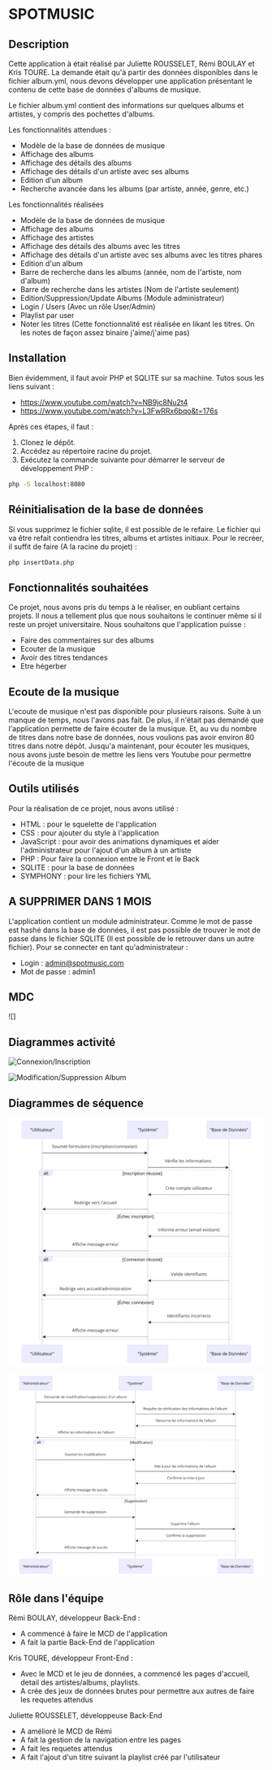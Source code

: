 # SPOTMUSIC

## Description
Cette application à était réalisé par Juliette ROUSSELET, Rémi BOULAY et Kris TOURE. La demande était qu'à partir des données disponibles dans le fichier album.yml, nous devons développer une application présentant le contenu de cette base de données d'albums de musique.

Le fichier album.yml contient des informations sur quelques albums et artistes, y compris des pochettes d'albums.

Les fonctionnalités attendues :

- Modèle de la base de données de musique
- Affichage des albums
- Affichage des détails des albums
- Affichage des détails d'un artiste avec ses albums
- Edition d'un album
- Recherche avancée dans les albums (par artiste, année, genre, etc.)


Les fonctionnalités réalisées

- Modèle de la base de données de musique
- Affichage des albums
- Affichage des artistes
- Affichage des détails des albums avec les titres
- Affichage des détails d'un artiste avec ses albums avec les titres phares
- Edition d'un album
- Barre de recherche dans les albums (année, nom de l'artiste, nom d'album)
- Barre de recherche dans les artistes (Nom de l'artiste seulement)
- Edition/Suppression/Update Albums (Module administrateur)
- Login / Users (Avec un rôle User/Admin)
- Playlist par user
- Noter les titres (Cette fonctionnalité est réalisée en likant les titres. On les notes de façon assez binaire j'aime/j'aime pas)

## Installation
Bien évidemment, il faut avoir PHP et SQLITE sur sa machine. Tutos sous les liens suivant : 
* https://www.youtube.com/watch?v=NB9jc8Nu2t4 
* https://www.youtube.com/watch?v=L3FwRRx6bqo&t=176s

Après ces étapes, il faut :
1. Clonez le dépôt.
2. Accédez au répertoire racine du projet.
3. Exécutez la commande suivante pour démarrer le serveur de développement PHP :

```bash
php -S localhost:8080
```

## Réinitialisation de la base de données
Si vous supprimez le fichier sqlite, il est possible de le refaire. Le fichier qui va être refait contiendra les titres, albums et artistes initiaux. Pour le recréer, il suffit de faire (A la racine du projet) : 

```bash
php insertData.php
```

## Fonctionnalités souhaitées
Ce projet, nous avons pris du temps à le réaliser, en oubliant certains projets. Il nous a tellement plus que nous souhaitons le continuer même si il reste un projet universitaire. Nous souhaitons que l'application puisse : 

- Faire des commentaires sur des albums
- Ecouter de la musique
- Avoir des titres tendances
- Etre hégerber

## Ecoute de la musique
L'ecoute de musique n'est pas disponible pour plusieurs raisons. Suite à un manque de temps, nous l'avons pas fait. De plus, il n'était pas demandé que l'application permette de faire écouter de la musique. Et, au vu du nombre de titres dans notre base de données, nous voulions pas avoir environ 80 titres dans notre dépôt. Jusqu'a maintenant, pour écouter les musiques, nous avons juste besoin de mettre les liens vers Youtube pour permettre l'écoute de la musique

## Outils utilisés
Pour la réalisation de ce projet, nous avons utilisé :
- HTML : pour le squelette de l'application
- CSS : pour ajouter du style à l'application
- JavaScript : pour avoir des animations dynamiques et aider l'administrateur pour l'ajout d'un album à un artiste
- PHP : Pour faire la connexion entre le Front et le Back
- SQLITE : pour la base de données
- SYMPHONY : pour lire les fichiers YML

## A SUPPRIMER DANS 1 MOIS
L'application contient un module administrateur. Comme le mot de passe est hashé dans la base de données, il est pas possible de trouver le mot de passe dans le fichier SQLITE (Il est possible de le retrouver dans un autre fichier). Pour se connecter en tant qu'administrateur : 

- Login : admin@spotmusic.com
- Mot de passe : admin1

## MDC

![]

## Diagrammes activité

![Connexion/Inscription](./imagesREADME/activitéConnectionInscription.png)

![Modification/Suppression Album](./imagesREADME/activitéModificationSuppressionAlbum.png)

## Diagrammes de séquence 

![Connexion/Inscription](./imagesREADME/sequenceConnection.png)

![Modification/Suppression Album](./imagesREADME/sequenceModificationSuppressionAlbum.png)

## Rôle dans l'équipe

Rémi BOULAY, développeur Back-End : 
- A commencé à faire le MCD de l'application
- A fait la partie Back-End de l'application

Kris TOURE, développeur Front-End :
- Avec le MCD et le jeu de données, a commencé les pages d'accueil, detail des artistes/albums, playlists. 
- A crée des jeux de données brutes pour permettre aux autres de faire les requetes attendus

Juliette ROUSSELET, développeuse Back-End
- A amélioré le MCD de Rémi
- A fait la gestion de la navigation entre les pages
- A fait les requetes attendus
- A fait l'ajout d'un titre suivant la playlist créé par l'utilisateur
